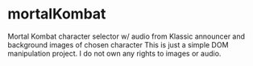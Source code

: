 # mortalKombat
Mortal Kombat character selector w/ audio from Klassic announcer and background images of chosen character
This is just a simple DOM manipulation project. I do not own any rights to images or audio.
